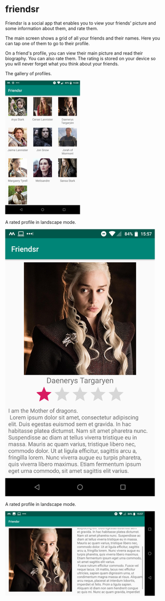 # friendsr

Friendsr is a social app that enables you to view your friends' picture and some information about them, and rate them.

The main screen shows a grid of all your friends and their names. Here you can tap one of them to go to their profile.

On a friend's profile, you can view their main picture and read their biography. You can also rate them. The rating is stored on your device so you will never forget what you think about your friends.

The gallery of profiles.

<img src="screenshot1.png" width="240" alt="image of a new game">


A rated profile in landscape mode.

<img src="screenshot2.png" width="480" alt="image of a new game">

A rated profile in landscape mode.

<img src="screenshot3.png" width="480" alt="image of a new game">

